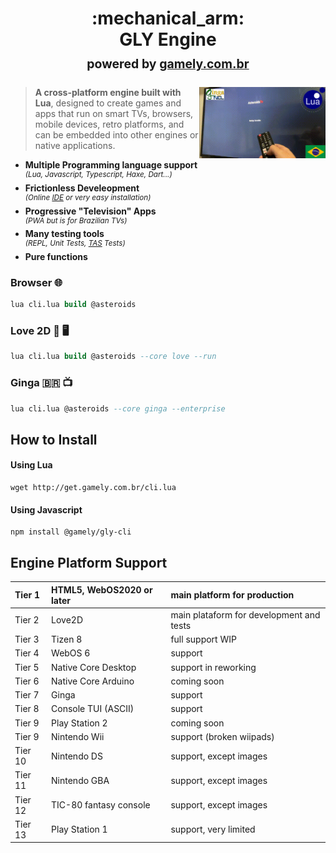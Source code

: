 <div align="center">
<h1>:mechanical_arm:<br>GLY Engine<br><sup><sub>powered by <a href="https://gamely.com.br" target="_blank">gamely.com.br</a></sub></sup></h1>
</div>

[<img align="right" width="40%" src="https://raw.githubusercontent.com/RodrigoDornelles/RodrigoDornelles/master/media/ginga-asteroids.gif">](https://github.com/gly-engine/gly-engine/blob/main/samples/asteroids/game.lua)

> **A cross-platform engine built with Lua**, designed to create games and apps that run on smart TVs, browsers, mobile devices, retro platforms, and can be embedded into other engines or native applications.

 * **Multiple Programming language support** <br/><sup>_(Lua, Javascript, Typescript, Haxe, Dart...)_</sup>
 * **Frictionless Develeopment** <br/><sup>_(Online [IDE](https://playground.gamely.com.br) or very easy installation)_</sup>
 * **Progressive "Television" Apps** <br/><sup>_(PWA but is for Brazilian TVs)_</sup>
 * **Many testing tools** <br/><sup>_(REPL, Unit Tests, [TAS](https://tasvideos.org/WelcomeToTASVideos#WhatIsATas) Tests)_</sup>
 * **Pure functions**

### Browser :globe_with_meridians:

```sql
lua cli.lua build @asteroids
```

### Love 2D :heart_decoration: :desktop_computer:

```sql
lua cli.lua build @asteroids --core love --run
```

### Ginga :brazil: :tv:

```sql
lua cli.lua @asteroids --core ginga --enterprise
```

## How to Install

#### Using Lua

```
wget http://get.gamely.com.br/cli.lua
```

#### Using Javascript

```
npm install @gamely/gly-cli
```

## Engine Platform Support

| Tier 1 | HTML5, WebOS2020 or later | main platform for production |
| :----- | :------------------------ | :------------ |
| Tier 2 | Love2D                    | main plataform for development and tests
| Tier 3 | Tizen 8                   | full support WIP
| Tier 4 | WebOS 6                   | support
| Tier 5 | Native Core Desktop       | support in reworking
| Tier 6 | Native Core Arduino       | coming soon
| Tier 7 | Ginga                     | support
| Tier 8 | Console TUI (ASCII)       | support
| Tier 9 | Play Station 2            | coming soon
| Tier 9 | Nintendo Wii              | support (broken wiipads)
| Tier 10 | Nintendo DS              | support, except images
| Tier 11 | Nintendo GBA             | support, except images
| Tier 12 | TIC-80 fantasy console   | support, except images
| Tier 13 | Play Station 1           | support, very limited
